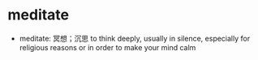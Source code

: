# meditate

- meditate: 冥想；沉思 to think deeply, usually in silence, especially for religious reasons or in order to make your mind calm
